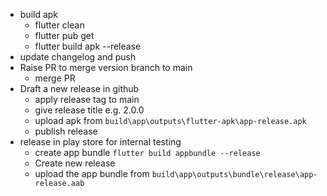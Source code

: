 - build apk
    - flutter clean
    - flutter pub get
    - flutter build apk --release
- update changelog and push
- Raise PR to merge version branch to main
    - merge PR
- Draft a new release in github
    - apply release tag to main
    - give release title e.g. 2.0.0
    - upload apk from `build\app\outputs\flutter-apk\app-release.apk`
    - publish release
- release in play store for internal testing
    - create app bundle `flutter build appbundle --release`
    - Create new release
    - upload the app bundle from `build\app\outputs\bundle\release\app-release.aab`

